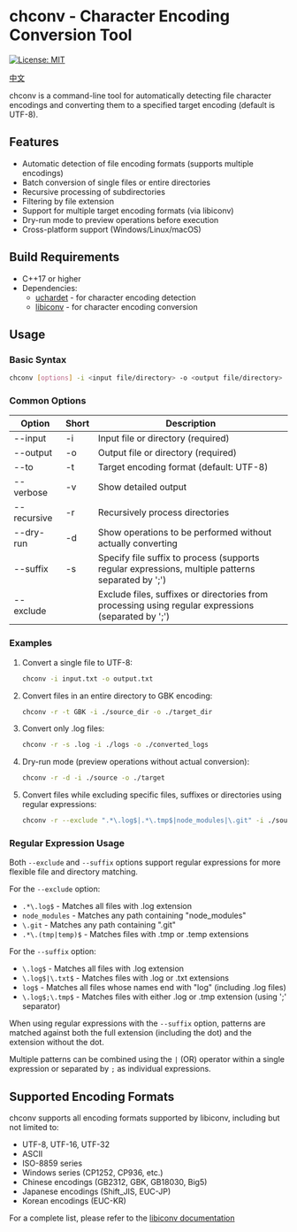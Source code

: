 # chconv - Character Encoding Conversion Tool

[![License: MIT](https://img.shields.io/badge/License-MIT-yellow.svg)](https://opensource.org/licenses/MIT)

[中文](README_zh.md)

chconv is a command-line tool for automatically detecting file character encodings and converting them to a specified target encoding (default is UTF-8).

## Features

- Automatic detection of file encoding formats (supports multiple encodings)
- Batch conversion of single files or entire directories
- Recursive processing of subdirectories
- Filtering by file extension
- Support for multiple target encoding formats (via libiconv)
- Dry-run mode to preview operations before execution
- Cross-platform support (Windows/Linux/macOS)

## Build Requirements

- C++17 or higher
- Dependencies:
  - [uchardet](https://www.freedesktop.org/wiki/Software/uchardet/) - for character encoding detection
  - [libiconv](https://www.gnu.org/software/libiconv/) - for character encoding conversion

## Usage

### Basic Syntax

```bash
chconv [options] -i <input file/directory> -o <output file/directory>
```

### Common Options

| Option | Short | Description |
|--------|-------|-------------|
| --input | -i | Input file or directory (required) |
| --output | -o | Output file or directory (required) |
| --to | -t | Target encoding format (default: UTF-8) |
| --verbose | -v | Show detailed output |
| --recursive | -r | Recursively process directories |
| --dry-run | -d | Show operations to be performed without actually converting |
| --suffix | -s | Specify file suffix to process (supports regular expressions, multiple patterns separated by ';') |
| --exclude | | Exclude files, suffixes or directories from processing using regular expressions (separated by ';') |

### Examples

1. Convert a single file to UTF-8:
   ```bash
   chconv -i input.txt -o output.txt
   ```

2. Convert files in an entire directory to GBK encoding:
   ```bash
   chconv -r -t GBK -i ./source_dir -o ./target_dir
   ```

3. Convert only .log files:
   ```bash
   chconv -r -s .log -i ./logs -o ./converted_logs
   ```

4. Dry-run mode (preview operations without actual conversion):
   ```bash
   chconv -r -d -i ./source -o ./target
   ```

5. Convert files while excluding specific files, suffixes or directories using regular expressions:
   ```bash
   chconv -r --exclude ".*\.log$|.*\.tmp$|node_modules|\.git" -i ./source_dir -o ./target_dir
   ```

### Regular Expression Usage

Both `--exclude` and `--suffix` options support regular expressions for more flexible file and directory matching.

For the `--exclude` option:

- `.*\.log$` - Matches all files with .log extension
- `node_modules` - Matches any path containing "node_modules"
- `\.git` - Matches any path containing ".git"
- `.*\.(tmp|temp)$` - Matches files with .tmp or .temp extensions

For the `--suffix` option:

- `\.log$` - Matches all files with .log extension
- `\.log$|\.txt$` - Matches files with .log or .txt extensions
- `log$` - Matches all files whose names end with "log" (including .log files)
- `\.log$;\.tmp$` - Matches files with either .log or .tmp extension (using ';' separator)

When using regular expressions with the `--suffix` option, patterns are matched against both the full extension (including the dot) and the extension without the dot.

Multiple patterns can be combined using the `|` (OR) operator within a single expression or separated by `;` as individual expressions.

## Supported Encoding Formats

chconv supports all encoding formats supported by libiconv, including but not limited to:
- UTF-8, UTF-16, UTF-32
- ASCII
- ISO-8859 series
- Windows series (CP1252, CP936, etc.)
- Chinese encodings (GB2312, GBK, GB18030, Big5)
- Japanese encodings (Shift_JIS, EUC-JP)
- Korean encodings (EUC-KR)

For a complete list, please refer to the [libiconv documentation](https://www.gnu.org/savannah-checkouts/gnu/libiconv/)
